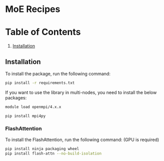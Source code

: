 # MoE Recipes

# Table of Contents

1. [Installation](#installation)

## Installation

To install the package, run the following command:

```bash
pip install -r requirements.txt
```

If you want to use the library in multi-nodes, you need to install the below packages:

```bash
module load openmpi/4.x.x

pip install mpi4py
```

### FlashAttention

To install the FlashAttention, run the following command: (GPU is required)

```bash
pip install ninja packaging wheel
pip install flash-attn --no-build-isolation
```
